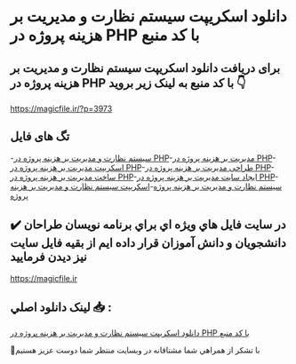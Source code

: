 # دانلود اسکریپت سیستم نظارت و مدیریت بر هزینه پروژه در PHP با کد منبع

## برای دریافت دانلود اسکریپت سیستم نظارت و مدیریت بر هزینه پروژه در PHP با کد منبع به لینک زیر بروید 👇

https://magicfile.ir/?p=3973

## تگ های فایل

-[سیستم نظارت و مدیریت بر هزینه پروژه در PHP](https://magicfile.ir/product/%d8%a7%d8%b3%da%a9%d8%b1%db%8c%d9%be%d8%aa-%d8%b3%db%8c%d8%b3%d8%aa%d9%85-%d9%86%d8%b8%d8%a7%d8%b1%d8%aa-%d9%88-%d9%85%d8%af%db%8c%d8%b1%db%8c%d8%aa%d8%a8%d8%b1-%d9%87%d8%b2%db%8c%d9%86%d9%87-%d9%be%d8%b1%d9%88%da%98%d9%87-php/)-[مدیریت بر هزینه پروژه در PHP](https://magicfile.ir/product/%d8%a7%d8%b3%da%a9%d8%b1%db%8c%d9%be%d8%aa-%d8%b3%db%8c%d8%b3%d8%aa%d9%85-%d9%86%d8%b8%d8%a7%d8%b1%d8%aa-%d9%88-%d9%85%d8%af%db%8c%d8%b1%db%8c%d8%aa%d8%a8%d8%b1-%d9%87%d8%b2%db%8c%d9%86%d9%87-%d9%be%d8%b1%d9%88%da%98%d9%87-php/)-[اسکریپت مدیریت بر هزینه پروژه در PHP](https://magicfile.ir/product/%d8%a7%d8%b3%da%a9%d8%b1%db%8c%d9%be%d8%aa-%d8%b3%db%8c%d8%b3%d8%aa%d9%85-%d9%86%d8%b8%d8%a7%d8%b1%d8%aa-%d9%88-%d9%85%d8%af%db%8c%d8%b1%db%8c%d8%aa%d8%a8%d8%b1-%d9%87%d8%b2%db%8c%d9%86%d9%87-%d9%be%d8%b1%d9%88%da%98%d9%87-php/)-[طراحی مدیریت بر هزینه پروژه در PHP](https://magicfile.ir/product/%d8%a7%d8%b3%da%a9%d8%b1%db%8c%d9%be%d8%aa-%d8%b3%db%8c%d8%b3%d8%aa%d9%85-%d9%86%d8%b8%d8%a7%d8%b1%d8%aa-%d9%88-%d9%85%d8%af%db%8c%d8%b1%db%8c%d8%aa%d8%a8%d8%b1-%d9%87%d8%b2%db%8c%d9%86%d9%87-%d9%be%d8%b1%d9%88%da%98%d9%87-php/)-[ساخت مدیریت بر هزینه پروژه در PHP](https://magicfile.ir/product/%d8%a7%d8%b3%da%a9%d8%b1%db%8c%d9%be%d8%aa-%d8%b3%db%8c%d8%b3%d8%aa%d9%85-%d9%86%d8%b8%d8%a7%d8%b1%d8%aa-%d9%88-%d9%85%d8%af%db%8c%d8%b1%db%8c%d8%aa%d8%a8%d8%b1-%d9%87%d8%b2%db%8c%d9%86%d9%87-%d9%be%d8%b1%d9%88%da%98%d9%87-php/)-[ایجاد سایت مدیریت بر هزینه پروژه در PHP](https://magicfile.ir/product/%d8%a7%d8%b3%da%a9%d8%b1%db%8c%d9%be%d8%aa-%d8%b3%db%8c%d8%b3%d8%aa%d9%85-%d9%86%d8%b8%d8%a7%d8%b1%d8%aa-%d9%88-%d9%85%d8%af%db%8c%d8%b1%db%8c%d8%aa%d8%a8%d8%b1-%d9%87%d8%b2%db%8c%d9%86%d9%87-%d9%be%d8%b1%d9%88%da%98%d9%87-php/)-[سیستم نظارت و مدیریت بر هزینه پروژه](https://magicfile.ir/product/%d8%a7%d8%b3%da%a9%d8%b1%db%8c%d9%be%d8%aa-%d8%b3%db%8c%d8%b3%d8%aa%d9%85-%d9%86%d8%b8%d8%a7%d8%b1%d8%aa-%d9%88-%d9%85%d8%af%db%8c%d8%b1%db%8c%d8%aa%d8%a8%d8%b1-%d9%87%d8%b2%db%8c%d9%86%d9%87-%d9%be%d8%b1%d9%88%da%98%d9%87-php/)-[اسکریپت سیستم نظارت و مدیریت بر هزینه پروژه](https://magicfile.ir/product/%d8%a7%d8%b3%da%a9%d8%b1%db%8c%d9%be%d8%aa-%d8%b3%db%8c%d8%b3%d8%aa%d9%85-%d9%86%d8%b8%d8%a7%d8%b1%d8%aa-%d9%88-%d9%85%d8%af%db%8c%d8%b1%db%8c%d8%aa%d8%a8%d8%b1-%d9%87%d8%b2%db%8c%d9%86%d9%87-%d9%be%d8%b1%d9%88%da%98%d9%87-php/)

## ✔️ در سايت فايل هاي ويژه اي براي برنامه نويسان طراحان دانشجويان و دانش آموزان قرار داده ايم از بقيه فايل سايت نيز ديدن فرماييد

https://magicfile.ir


## لينک دانلود اصلي 📥 :

[دانلود اسکریپت سیستم نظارت و مدیریت بر هزینه پروژه در PHP با کد منبع](https://magicfile.ir/product/%d8%a7%d8%b3%da%a9%d8%b1%db%8c%d9%be%d8%aa-%d8%b3%db%8c%d8%b3%d8%aa%d9%85-%d9%86%d8%b8%d8%a7%d8%b1%d8%aa-%d9%88-%d9%85%d8%af%db%8c%d8%b1%db%8c%d8%aa%d8%a8%d8%b1-%d9%87%d8%b2%db%8c%d9%86%d9%87-%d9%be%d8%b1%d9%88%da%98%d9%87-php/) 


🙏با تشکر از همراهي شما مشتاقانه در وبسایت منتظر شما دوست عزیز هستیم

